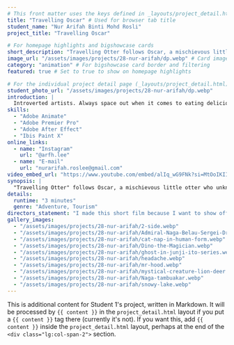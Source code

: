 ```yaml
---
# This front matter uses the keys defined in _layouts/project_detail.html
title: "Travelling Oscar" # Used for browser tab title
student_name: "Nur Arifah Binti Mohd Rosli"
project_title: "Travelling Oscar"

# For homepage highlights and bigshowcase cards
short_description: "Travelling Otter follows Oscar, a mischievous little otter who unknowingly wanders through an unusual hole and becomes lost in Penang city streets. Bewildered by the chaos of the city, he becomes entangled with Duffy, a streetwise duck, who leads him through the new world."
image_url: "/assets/images/projects/28-nur-arifah/dp.webp" # Card image
category: "animation" # For bigshowcase card border and filtering
featured: true # Set to true to show on homepage highlights

# For the individual project detail page (_layouts/project_detail.html)
student_photo_url: "/assets/images/projects/28-nur-arifah/dp.webp"
introduction: |
  Introverted artists. Always space out when it comes to eating delicious food. Like acrylic and gouache painting too.
skills:
  - "Adobe Animate"
  - "Adobe Premier Pro"
  - "Adobe After Effect"
  - "Ibis Paint X"
online_links:
  - name: "Instagram"
    url: "@arfh.lee"
  - name: "E-mail"
    url: "nurarifah.roslee@gmail.com"
video_embed_url: "https://www.youtube.com/embed/alIq_wG9FNk?si=MtOoIKIImIkR8djl"
synopsis: |
  "Travelling Otter" follows Oscar, a mischievous little otter who unknowingly wanders through an unusual hole and becomes lost in Penang city streets. Bewildered by the chaos of the city, he becomes entangled with Duffy, a streetwise duck, who leads him through the new world. Through Oscar's hilarious blunders and growing homesickness, he learns lessons about resilience, friendship, and self-discovery.". With Duffy's assistance, he is eventually able to return home, looking at his peaceful forest with new maturity and appreciation.
details:
  runtime: "3 minutes"
  genre: "Adventure, Tourism"
directors_statement: "I made this short film because I want to show off to the audience the beautiful views from Penang Island and tourism places from there. Also, why did I choose a happy otter and calm duck to be a character in this short film?Because it reminds me and my friend's behavior when we hang out together."
gallery_images:
  - "/assets/images/projects/28-nur-arifah/2-side.webp"
  - "/assets/images/projects/28-nur-arifah/Admiral-Naga-Belau-Sergei-Dragunov.webp"
  - "/assets/images/projects/28-nur-arifah/cat-nap-in-human-form.webp"
  - "/assets/images/projects/28-nur-arifah/Dino-the-Magician.webp"
  - "/assets/images/projects/28-nur-arifah/ghost-in-junji-ito-series.webp"
  - "/assets/images/projects/28-nur-arifah/headache.webp"
  - "/assets/images/projects/28-nur-arifah/mr-hood.webp"
  - "/assets/images/projects/28-nur-arifah/mystical-creature-lion-deer.webp"
  - "/assets/images/projects/28-nur-arifah/Naga-tambuakar.webp"
  - "/assets/images/projects/28-nur-arifah/snowy-lake.webp"
---
```

<!-- You can add more content here in Markdown if needed, it will appear after the gallery -->
This is additional content for Student 1's project, written in Markdown.
It will be processed by `{{ content }}` in the `project_detail.html` layout if you put a `{{ content }}` tag there (currently it's not).
If you want this, add `{{ content }}` inside the `project_detail.html` layout, perhaps at the end of the `<div class="lg:col-span-2">` section.